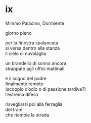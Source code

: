 # ix

Mimmo Paladino, Dormiente

giorno pieno

per la finestra spalancata  
si versa dentro alla stanza  
il cielo di nuvolaglia

un brandello di sonno ancora  
strappato agli uffici mattinali

è il sogno del padre  
finalmente remoto  
(scoppio d’odio o di passione tardiva?)  
l’estrema difesa

risvegliarsi poi alla ferraglia  
del tram  
che riempie la strada
